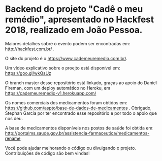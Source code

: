 # Backend do projeto "Cadê o meu remédio", apresentado no Hackfest 2018, realizado em João Pessoa.
Maiores detalhes sobre o evento podem ser encontradas em: http://hackfest.com.br/ . 

O site do projeto é o https://www.cademeuremedio.com.br/. 

Um vídeo explicativo sobre o proejto está disponível em: https://goo.gl/wkQsUz

O branch master desse repositório está linkado, graças ao apoio do Daniel Fireman, com um deploy automático no Heroku, em https://cademeuremedio-v1.herokuapp.com/

Os nomes comerciais dos medicamentos foram obtidos em: https://github.com/aspto/base-de-dados-de-medicamentos . Obrigado, Stephan Garcia por ter encontrado esse repositório e por todo o apoio que nos deu. 

A base de medicamentos disponíveis nos postos de saúde foi obtida em: http://portalms.saude.gov.br/assistencia-farmaceutica/medicamentos-rename

Você pode ajudar melhorando o código ou divulgando o projeto. Contribuições de código são bem vindas! 